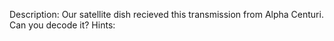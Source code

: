 Description:
Our satellite dish recieved this transmission from Alpha Centuri.  Can you decode it?
Hints:
